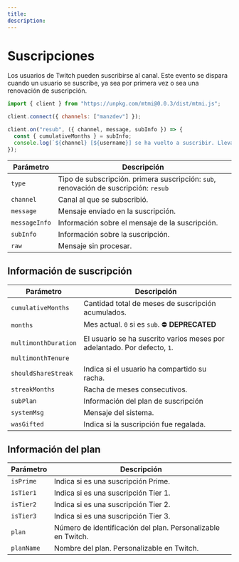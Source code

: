 ```yaml
---
title:
description:
---
```


# Suscripciones

Los usuarios de Twitch pueden suscribirse al canal. Este evento se dispara cuando un usuario se suscribe, ya sea por primera vez o sea una renovación de suscripción.

```js
import { client } from "https://unpkg.com/mtmi@0.0.3/dist/mtmi.js";

client.connect({ channels: ["manzdev"] });

client.on("resub", ({ channel, message, subInfo }) => {
  const { cumulativeMonths } = subInfo;
  console.log(`${channel} [${username}] se ha vuelto a suscribir. Lleva ${cumulativeMonths} mes(es).`);
});
```

| Parámetro | Descripción |
|-|-|
| `type` | Tipo de subscripción. primera suscripción: `sub`, renovación de suscripción: `resub` |
| `channel` | Canal al que se subscribió. |
| `message` | Mensaje enviado en la suscripción. |
| `messageInfo` | Información sobre el mensaje de la suscripción. |
| `subInfo` | Información sobre la suscripción. |
| `raw` | Mensaje sin procesar. |

## Información de suscripción

| Parámetro | Descripción |
|-|-|
| `cumulativeMonths` | Cantidad total de meses de suscripción acumulados. |
| `months` | Mes actual. `0` si es `sub`. ⛔ **DEPRECATED** |
| `multimonthDuration` | El usuario se ha suscrito varios meses por adelantado. Por defecto, `1`. |
| `multimonthTenure` |  |
| `shouldShareStreak` | Indica si el usuario ha compartido su racha. |
| `streakMonths` | Racha de meses consecutivos. |
| `subPlan` | Información del plan de suscripción |
| `systemMsg` | Mensaje del sistema. |
| `wasGifted` | Indica si la suscripción fue regalada. |

## Información del plan

| Parámetro | Descripción |
|-|-|
| `isPrime` | Indica si es una suscripción Prime. |
| `isTier1` | Indica si es una suscripción Tier 1. |
| `isTier2` | Indica si es una suscripción Tier 2. |
| `isTier3` | Indica si es una suscripción Tier 3. |
| `plan`    | Número de identificación del plan. Personalizable en Twitch. |
| `planName` | Nombre del plan. Personalizable en Twitch. |

